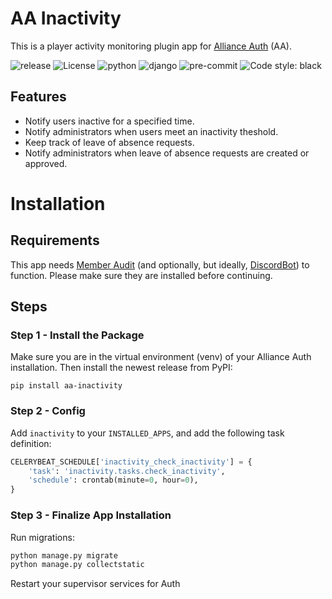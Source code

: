 # AA Inactivity

This is a player activity monitoring plugin app for [Alliance Auth](https://gitlab.com/allianceauth/allianceauth) (AA).

![release](https://img.shields.io/pypi/v/aa-inactivity?label=release)
![License](https://img.shields.io/badge/license-GPL-green)
![python](https://img.shields.io/pypi/pyversions/aa-inactivity)
![django](https://img.shields.io/pypi/djversions/aa-inactivity?label=django)
![pre-commit](https://img.shields.io/badge/pre--commit-enabled-brightgreen?logo=pre-commit&logoColor=white)
![Code style: black](https://img.shields.io/badge/code%20style-black-000000.svg)


## Features

- Notify users inactive for a specified time.
- Notify administrators when users meet an inactivity theshold.
- Keep track of leave of absence requests.
- Notify administrators when leave of absence requests are created or approved.

# Installation

## Requirements

This app needs [Member Audit](https://gitlab.com/ErikKalkoken/aa-memberaudit) (and optionally, but ideally, [DiscordBot](https://github.com/pvyParts/allianceauth-discordbot)) to function. Please make sure they are installed before continuing.

## Steps

### Step 1 - Install the Package

Make sure you are in the virtual environment (venv) of your Alliance Auth installation. Then install the newest release from PyPI:

`pip install aa-inactivity`

### Step 2 - Config

Add `inactivity` to your `INSTALLED_APPS`, and add the following task definition:

```python
CELERYBEAT_SCHEDULE['inactivity_check_inactivity'] = {
    'task': 'inactivity.tasks.check_inactivity',
    'schedule': crontab(minute=0, hour=0),
}
```

### Step 3 - Finalize App Installation

Run migrations:

```bash
python manage.py migrate
python manage.py collectstatic
```

Restart your supervisor services for Auth

